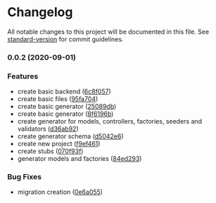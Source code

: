 # Changelog

All notable changes to this project will be documented in this file. See [standard-version](https://github.com/conventional-changelog/standard-version) for commit guidelines.

### 0.0.2 (2020-09-01)


### Features

* create basic backend ([6c8f057](https://github.com/EmersonBraun/SommerFord/commit/6c8f057d1dabe5c03c46f734aa436027a170ba9d))
* create basic files ([95fa704](https://github.com/EmersonBraun/SommerFord/commit/95fa7041056235b427dcb48f2d1620e7b7ed75aa))
* create basic generator ([25089db](https://github.com/EmersonBraun/SommerFord/commit/25089db5bb93f45e85c81b674d16503702e8a67d))
* create basic generator ([8f6196b](https://github.com/EmersonBraun/SommerFord/commit/8f6196b92580bc4dbd6c2df7ac242ab5f5d45597))
* create generator for models, controllers, factories, seeders and validators ([d36ab92](https://github.com/EmersonBraun/SommerFord/commit/d36ab92912bbd0efba4f10b6e2eba6a586bb166d))
* create generator schema ([d5042e6](https://github.com/EmersonBraun/SommerFord/commit/d5042e68799bf52adbc9c98ef5bca75d442dcd7e))
* create new project ([f9ef461](https://github.com/EmersonBraun/SommerFord/commit/f9ef46139f9fac17b3e988a1e30df856db598002))
* create stubs ([070f93f](https://github.com/EmersonBraun/SommerFord/commit/070f93fe582ecd7248d48aa5c6007075c2492d6f))
* generator models and factories ([84ed293](https://github.com/EmersonBraun/SommerFord/commit/84ed293d8ed4c50b68d48153a97fff5ec963dc74))


### Bug Fixes

* migration creation ([0e6a055](https://github.com/EmersonBraun/SommerFord/commit/0e6a055d52784a9bf8963d48c5bbd6df8bb6312c))
